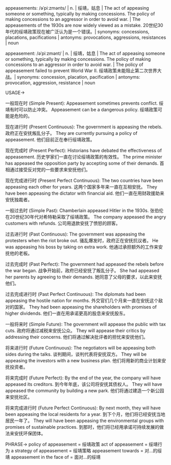 appeasements: /əˈpiːzmənts/
| n. | 绥靖，姑息 | The act of appeasing someone or something, typically by making concessions.  The policy of making concessions to an aggressor in order to avoid war. |  The appeasements of the 1930s are now widely viewed as a mistake. 20世纪30年代的绥靖政策现在被广泛认为是一个错误。| synonyms: concessions, placations, pacifications | antonyms: provocations, aggressions, resistances | noun

appeasement: /əˈpiːzmənt/
| n. | 绥靖，姑息 | The act of appeasing someone or something, typically by making concessions.  The policy of making concessions to an aggressor in order to avoid war. |  The policy of appeasement failed to prevent World War II. 绥靖政策未能阻止第二次世界大战。| synonyms: concession, placation, pacification | antonyms: provocation, aggression, resistance | noun


USAGE->

一般现在时 (Simple Present):
Appeasement sometimes prevents conflict. 绥靖有时可以防止冲突。
Appeasement can be a dangerous policy. 绥靖政策可能是危险的。

现在进行时 (Present Continuous):
The government is appeasing the rebels. 政府正在安抚叛乱分子。
They are currently pursuing a policy of appeasement.  他们目前正在奉行绥靖政策。

现在完成时 (Present Perfect):
Historians have debated the effectiveness of appeasement.  历史学家们一直在讨论绥靖政策的有效性。
The prime minister has appeased the opposition party by accepting some of their demands. 首相通过接受反对党的一些要求来安抚他们。

现在完成进行时 (Present Perfect Continuous):
The two countries have been appeasing each other for years. 这两个国家多年来一直在互相安抚。
They have been appeasing the dictator with financial aid. 他们一直在用财政援助来安抚独裁者。

一般过去时 (Simple Past):
Chamberlain appeased Hitler in the 1930s.  张伯伦在20世纪30年代对希特勒采取了绥靖政策。
The company appeased the angry customers with refunds.  公司用退款安抚了愤怒的顾客。

过去进行时 (Past Continuous):
The government was appeasing the protesters when the riot broke out. 骚乱爆发时，政府正在安抚抗议者。
He was appeasing his boss by taking on extra work. 他通过承担额外的工作来安抚他的老板。

过去完成时 (Past Perfect):
The government had appeased the rebels before the war began. 战争开始前，政府已经安抚了叛乱分子。
She had appeased her parents by agreeing to their demands. 她同意了父母的要求，以此来安抚他们。

过去完成进行时 (Past Perfect Continuous):
The diplomats had been appeasing the hostile nation for months.  外交官们几个月来一直在安抚这个敌对的国家。
They had been appeasing the shareholders with promises of higher dividends.  他们一直在用承诺更高的股息来安抚股东。


一般将来时 (Simple Future):
The government will appease the public with tax cuts.  政府将通过减税来安抚公众。
They will appease their critics by addressing their concerns.  他们将通过解决批评者的担忧来安抚他们。

将来进行时 (Future Continuous):
The negotiators will be appeasing both sides during the talks. 谈判期间，谈判代表将安抚双方。
They will be appeasing the investors with a new business plan.  他们将用新的商业计划来安抚投资者。

将来完成时 (Future Perfect):
By the end of the year, the company will have appeased its creditors. 到今年年底，该公司将安抚其债权人。
They will have appeased the community by building a new park.  他们将通过建造一个新公园来安抚社区。

将来完成进行时 (Future Perfect Continuous):
By next month, they will have been appeasing the local residents for a year. 到下个月，他们将已经安抚当地居民一年了。
They will have been appeasing the environmental groups with promises of sustainable practices. 到那时，他们将已经用承诺可持续发展的做法来安抚环保团体。


PHRASE->
policy of appeasement = 绥靖政策
act of appeasement = 绥靖行为
a strategy of appeasement = 绥靖策略
appeasement towards = 对...的绥靖
appeasement in the face of = 面对...的绥靖
